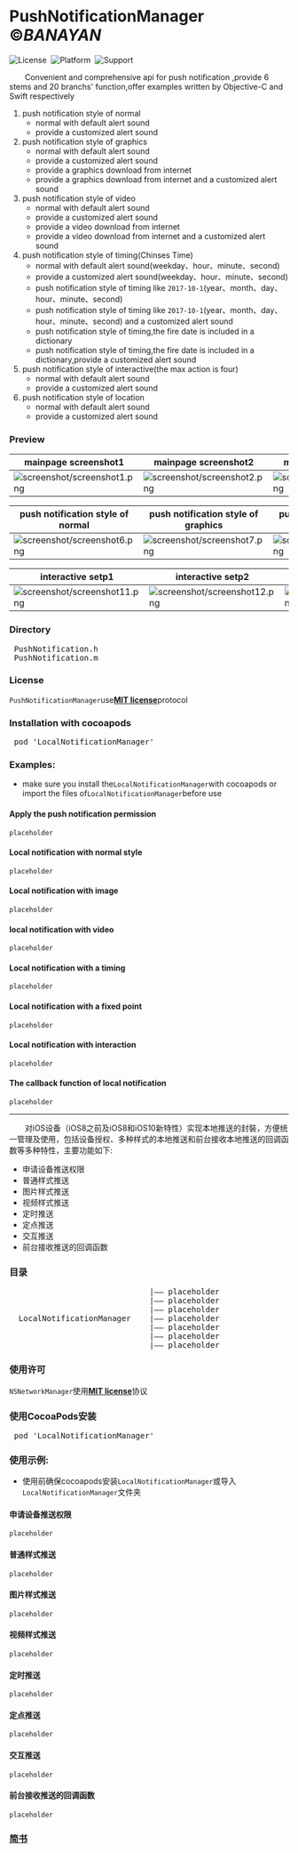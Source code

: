 # PushNotificationManager &copy;*BANAYAN*
![License](https://img.shields.io/badge/License-MIT-orange.svg)&nbsp;
![Platform](https://img.shields.io/badge/Platform-iOS-yellowgreen.svg)&nbsp;
![Support](https://img.shields.io/badge/Support-iOS%208%2B-lightgrey.svg)&nbsp;

&emsp;&emsp;Convenient and comprehensive api for push notification ,provide 6 stems and 20 branchs' function,offer examples written by Objective-C and Swift respectively<br/>
 1. push notification style of normal
    - normal with default alert sound
    - provide a customized alert sound
 2. push notification style of graphics
    - normal with default alert sound
    - provide a customized alert sound
    - provide a graphics download from internet
    - provide a graphics download from internet and a customized alert sound
 3. push notification style of video
    - normal with default alert sound
    - provide a customized alert sound
    - provide a video download from internet
    - provide a video download from internet and a customized alert sound
 4. push notification style of timing(Chinses Time)
    - normal with default alert sound(weekday、hour、minute、second)
    - provide a customized alert sound(weekday、hour、minute、second)
    - push notification style of timing like `2017-10-1`(year、month、day、hour、minute、second)
    - push notification style of timing like `2017-10-1`(year、month、day、hour、minute、second) and a customized alert sound
    - push notification style of timing,the fire date is included in a dictionary
    - push notification style of timing,the fire date is included in a dictionary,provide a customized alert sound
 5. push notification style of interactive(the max action is four)
    - normal with default alert sound
    - provide a customized alert sound
 6. push notification style of location
    - normal with default alert sound
    - provide a customized alert sound
 ### Preview
 mainpage screenshot1  | mainpage screenshot2 | mainpage screenshot3 | mainpage screenshot4
 -----|-----|-----|-----
 ![screenshot/screenshot1.png](screenshot/screenshot1.png) |  ![screenshot/screenshot2.png](screenshot/screenshot2.png) |  ![screenshot/screenshot3.png](screenshot/screenshot3.png) |  ![screenshot/screenshot4.png](screenshot/screenshot4.png)
 
  push notification style of normal | push notification style of graphics | push notification style of video
  -----|-----|-----
 ![screenshot/screenshot6.png](screenshot/screenshot6.png) |  ![screenshot/screenshot7.png](screenshot/screenshot7.png) |  ![screenshot/screenshot9.png](screenshot/screenshot9.png) 
 
 interactive setp1 |  interactive setp2 |  interactive setp3
 -----|-----|-----
 ![screenshot/screenshot11.png](screenshot/screenshot11.png) |  ![screenshot/screenshot12.png](screenshot/screenshot12.png) |  ![screenshot/screenshot13.png](screenshot/screenshot13.png)
 ### Directory
 <pre>
 PushNotification.h
 PushNotification.m
</pre>
### License
`PushNotificationManager`use[__MIT license__][1]protocol
### Installation with cocoapods
<pre>
 pod 'LocalNotificationManager'
</pre>
### Examples:
 - make sure you install the`LocalNotificationManager`with cocoapods or import the files of`LocalNotificationManager`before use
#### Apply the push notification permission
```
placeholder
```
#### Local notification with normal style
```
placeholder
```
#### Local notification with image
```
placeholder
```
#### local notification with video
```
placeholder
```
#### Local notification with a timing
```
placeholder
```

#### Local notification with a fixed point
```
placeholder
```

#### Local notification with interaction
```
placeholder
```

#### The callback function of local notification
```
placeholder
```
<hr>
 
&emsp;&emsp;对iOS设备（iOS8之前及iOS8和iOS10新特性）实现本地推送的封裝，方便统一管理及使用，包括设备授权、多种样式的本地推送和前台接收本地推送的回调函数等多种特性，主要功能如下:
 - 申请设备推送权限
 - 普通样式推送
 - 图片样式推送
 - 视频样式推送
 - 定时推送
 - 定点推送 
 - 交互推送
 - 前台接收推送的回调函数
 
### 目录
<pre>
                              |—— placeholder  
                              |—— placeholder  
                              |—— placeholder  
  LocalNotificationManager    |—— placeholder  
                              |—— placeholder  
                              |—— placeholder  
                              |—— placeholder 
</pre>

### 使用许可
`NSNetworkManager`使用[__MIT license__][1]协议
### 使用CocoaPods安装
<pre>
 pod 'LocalNotificationManager'
</pre>
### 使用示例:
 - 使用前确保cocoapods安装`LocalNotificationManager`或导入`LocalNotificationManager`文件夹

#### 申请设备推送权限
```
placeholder
```

#### 普通样式推送
```
placeholder
```

#### 图片样式推送
```
placeholder
```

#### 视频样式推送
```
placeholder
```

#### 定时推送
```
placeholder
```

#### 定点推送
```
placeholder
```

#### 交互推送
```
placeholder
```

#### 前台接收推送的回调函数
```
placeholder
```

### [__简书__][2]



[1]: https://github.com/GREENBANYAN/LocalNotificationManager/master/LICENSE "MIT License"
[2]: http://www.jianshu.com/p/e607046d6515 "简书"

